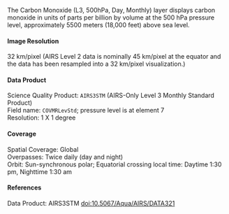 The Carbon Monoxide (L3, 500hPa, Day, Monthly) layer displays carbon monoxide in units of parts per billion by volume at the 500 hPa pressure level, approximately 5500 meters (18,000 feet) above sea level.

#### Image Resolution
32 km/pixel (AIRS Level 2 data is nominally 45 km/pixel at the equator and the data has been resampled into a 32 km/pixel visualization.)

#### Data Product
Science Quality Product: `AIRS3STM` (AIRS-Only Level 3 Monthly Standard Product)<br>
Field name: `COVMRLevStd`; pressure level is at element 7<br>
Resolution: 1 X 1 degree

#### Coverage
Spatial Coverage: Global<br>
Overpasses: Twice daily (day and night)<br>
Orbit: Sun-synchronous polar; Equatorial crossing local time: Daytime 1:30 pm, Nighttime 1:30 am

#### References
Data Product: AIRS3STM [doi:10.5067/Aqua/AIRS/DATA321](https://doi.org/10.5067/Aqua/AIRS/DATA321)
